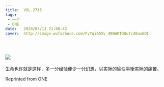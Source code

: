 ```yaml
---
title:	VOL.2715
tags:
 - 一个
 - ONE
date:	2020/03/13 21:08:42
cover:	http://image.wufazhuce.com/FvYqi65Xv_48WAKTOUu7c48ax6QI

---
```

![](http://image.wufazhuce.com/FvYqi65Xv_48WAKTOUu7c48ax6QI)
---

生命也许就是这样，多一分经验便少一分幻想，以实际的愉快平衡实际的痛苦。
 
Reprinted from ONE
